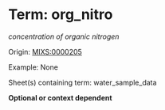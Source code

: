 # Term: org_nitro

*concentration of organic nitrogen*

Origin: [MIXS:0000205](https://w3id.org/mixs/0000205)

Example: None

Sheet(s) containing term: water_sample_data

**Optional or context dependent**